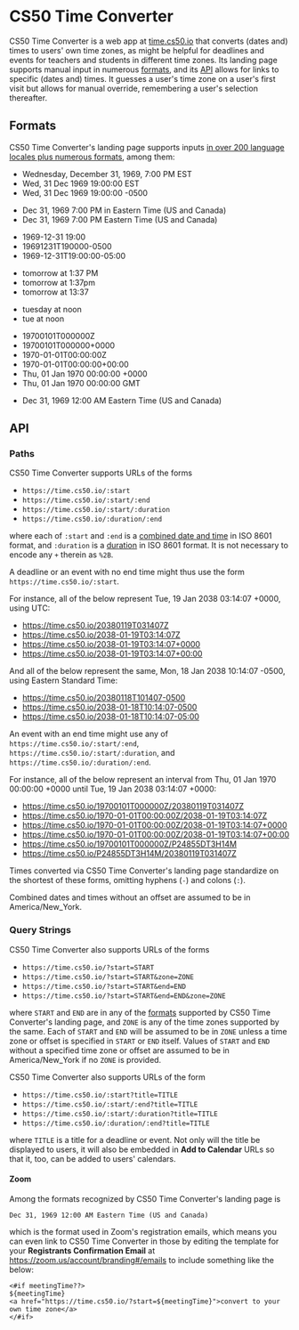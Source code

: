 # CS50 Time Converter

CS50 Time Converter is a web app at [time.cs50.io](https://time.cs50.io/) that converts (dates and) times to users' own time zones, as might be helpful for deadlines and events for teachers and students in different time zones. Its landing page supports manual input in numerous [formats](#formats), and its [API](#api) allows for links to specific (dates and) times. It guesses a user's time zone on a user's first visit but allows for manual override, remembering a user's selection thereafter.

## Formats

CS50 Time Converter's landing page supports inputs [in over 200 language locales plus numerous formats](https://dateparser.readthedocs.io/en/latest/introduction.html), among them:

* Wednesday, December 31, 1969, 7:00 PM EST
* Wed, 31 Dec 1969 19:00:00 EST
* Wed, 31 Dec 1969 19:00:00 -0500

- Dec 31, 1969 7:00 PM in Eastern Time (US and Canada)
- Dec 31, 1969 7:00 PM Eastern Time (US and Canada)

* 1969-12-31 19:00
* 19691231T190000-0500
* 1969-12-31T19:00:00-05:00

- tomorrow at 1:37 PM
- tomorrow at 1:37pm
- tomorrow at 13:37

* tuesday at noon
* tue at noon

- 19700101T000000Z
- 19700101T000000+0000
- 1970-01-01T00:00:00Z
- 1970-01-01T00:00:00+00:00
- Thu, 01 Jan 1970 00:00:00 +0000
- Thu, 01 Jan 1970 00:00:00 GMT

* Dec 31, 1969 12:00 AM Eastern Time (US and Canada) 

## API

### Paths

CS50 Time Converter supports URLs of the forms

* `https://time.cs50.io/:start`
* `https://time.cs50.io/:start/:end`
* `https://time.cs50.io/:start/:duration`
* `https://time.cs50.io/:duration/:end`

where each of `:start` and `:end` is a [combined date and time](https://en.wikipedia.org/wiki/ISO_8601#Combined_date_and_time_representations) in ISO 8601 format, and `:duration` is a [duration](https://en.wikipedia.org/wiki/ISO_8601#Durations) in ISO 8601 format. It is not necessary to encode any `+` therein as `%2B`.

A deadline or an event with no end time might thus use the form `https://time.cs50.io/:start`.

For instance, all of the below represent Tue, 19 Jan 2038 03:14:07 +0000, using UTC:

* <https://time.cs50.io/20380119T031407Z>
* <https://time.cs50.io/2038-01-19T03:14:07Z>
* <https://time.cs50.io/2038-01-19T03:14:07+0000>
* <https://time.cs50.io/2038-01-19T03:14:07+00:00>

And all of the below represent the same, Mon, 18 Jan 2038 10:14:07 -0500, using Eastern Standard Time:

* <https://time.cs50.io/20380118T101407-0500>
* <https://time.cs50.io/2038-01-18T10:14:07-0500>
* <https://time.cs50.io/2038-01-18T10:14:07-05:00>

An event with an end time might use any of `https://time.cs50.io/:start/:end`, `https://time.cs50.io/:start/:duration`, and `https://time.cs50.io/:duration/:end`.

For instance, all of the below represent an interval from Thu, 01 Jan 1970 00:00:00 +0000 until Tue, 19 Jan 2038 03:14:07 +0000:

* <https://time.cs50.io/19700101T000000Z/20380119T031407Z>
* <https://time.cs50.io/1970-01-01T00:00:00Z/2038-01-19T03:14:07Z>
* <https://time.cs50.io/1970-01-01T00:00:00Z/2038-01-19T03:14:07+0000>
* <https://time.cs50.io/1970-01-01T00:00:00Z/2038-01-19T03:14:07+00:00>
* <https://time.cs50.io/19700101T000000Z/P24855DT3H14M>
* <https://time.cs50.io/P24855DT3H14M/20380119T031407Z>

Times converted via CS50 Time Converter's landing page standardize on the shortest of these forms, omitting hyphens (`-`) and colons (`:`). 

Combined dates and times without an offset are assumed to be in America/New_York.

### Query Strings

CS50 Time Converter also supports URLs of the forms

* `https://time.cs50.io/?start=START`
* `https://time.cs50.io/?start=START&zone=ZONE`
* `https://time.cs50.io/?start=START&end=END`
* `https://time.cs50.io/?start=START&end=END&zone=ZONE`

where `START` and `END` are in any of the [formats](#formats) supported by CS50 Time Converter's landing page, and `ZONE` is any of the time zones supported by the same. Each of `START` and `END` will be assumed to be in `ZONE` unless a time zone or offset is specified in `START` or `END` itself. Values of `START` and `END` without a specified time zone or offset are assumed to be in America/New_York if no `ZONE` is provided.

CS50 Time Converter also supports URLs of the form

* `https://time.cs50.io/:start?title=TITLE`
* `https://time.cs50.io/:start/:end?title=TITLE`
* `https://time.cs50.io/:start/:duration?title=TITLE`
* `https://time.cs50.io/:duration/:end?title=TITLE`

where `TITLE` is a title for a deadline or event. Not only will the title be displayed to users, it will also be embedded in **Add to Calendar** URLs so that it, too, can be added to users' calendars.

#### Zoom

Among the formats recognized by CS50 Time Converter's landing page is

```text
Dec 31, 1969 12:00 AM Eastern Time (US and Canada)
```

which is the format used in Zoom's registration emails, which means you can even link to CS50 Time Converter in those by editing the template for your **Registrants Confirmation Email** at <https://zoom.us/account/branding#/emails> to include something like the below:

```text
<#if meetingTime??>
${meetingTime}
<a href="https://time.cs50.io/?start=${meetingTime}">convert to your own time zone</a>
</#if>
```
